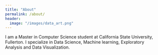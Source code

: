 ```yaml
---
title: "About"
permalink: /about/
header:
  image: "/images/data_art.png"
---
```


I am a Master in Computer Science student at California State University, Fullerton. I specialize in Data Science, Machine learning, Exploratory Analysis and Data Visualization.
